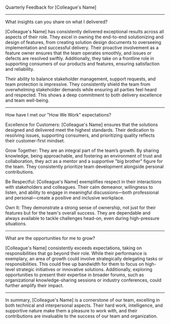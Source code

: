 Quarterly Feedback for [Colleague's Name]


---

What insights can you share on what I delivered?

[Colleague's Name] has consistently delivered exceptional results across all aspects of their role. They excel in owning the end-to-end solutionizing and design of features, from creating solution design documents to overseeing implementation and successful delivery. Their proactive involvement as a feature owner ensures that the team operates smoothly, and issues or defects are resolved swiftly. Additionally, they take on a frontline role in supporting consumers of our products and features, ensuring satisfaction and reliability.

Their ability to balance stakeholder management, support requests, and team protection is impressive. They consistently shield the team from overwhelming stakeholder demands while ensuring all parties feel heard and respected. This shows a deep commitment to both delivery excellence and team well-being.


---

How have I met our "How We Work" expectations?

Excellence for Customers: [Colleague's Name] ensures that the solutions designed and delivered meet the highest standards. Their dedication to resolving issues, supporting consumers, and prioritizing quality reflects their customer-first mindset.

Grow Together: They are an integral part of the team’s growth. By sharing knowledge, being approachable, and fostering an environment of trust and collaboration, they act as a mentor and a supportive "big brother" figure for the team. They consistently prioritize team development alongside personal contributions.

Be Respectful: [Colleague's Name] exemplifies respect in their interactions with stakeholders and colleagues. Their calm demeanor, willingness to listen, and ability to engage in meaningful discussions—both professional and personal—create a positive and inclusive workplace.

Own It: They demonstrate a strong sense of ownership, not just for their features but for the team's overall success. They are dependable and always available to tackle challenges head-on, even during high-pressure situations.



---

What are the opportunities for me to grow?

[Colleague's Name] consistently exceeds expectations, taking on responsibilities that go beyond their role. While their performance is exemplary, an area of growth could involve strategically delegating tasks or responsibilities. This could free up bandwidth for them to focus on high-level strategic initiatives or innovative solutions. Additionally, exploring opportunities to present their expertise in broader forums, such as organizational knowledge-sharing sessions or industry conferences, could further amplify their impact.


---

In summary, [Colleague's Name] is a cornerstone of our team, excelling in both technical and interpersonal aspects. Their hard work, intelligence, and supportive nature make them a pleasure to work with, and their contributions are invaluable to the success of our team and organization.

